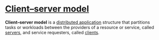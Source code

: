 # [Client–server model](https://en.wikipedia.org/wiki/Client%E2%80%93server_model)

**Client–server model** is a [distributed application](https://en.wikipedia.org/wiki/Distributed_application) structure that partitions tasks or workloads between the providers of a resource or service, called [servers](https://en.wikipedia.org/wiki/Server_(computing)), and service requesters, called [clients](https://en.wikipedia.org/wiki/Client_(computing)).